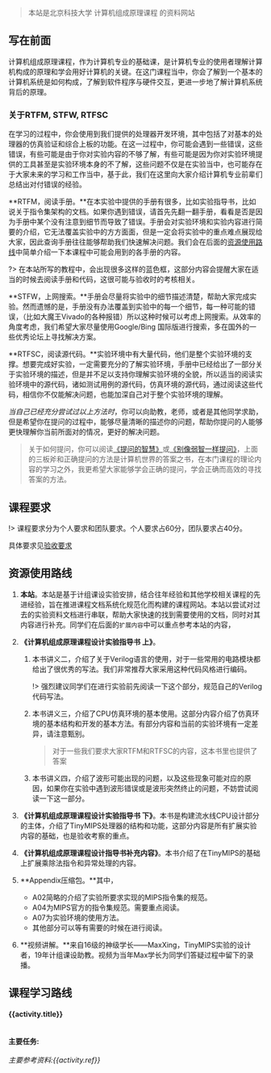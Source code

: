 > 本站是北京科技大学 计算机组成原理课程 的资料网站



## 写在前面

计算机组成原理课程，作为计算机专业的基础课，是计算机专业的使用者理解计算机构成的原理和学会用好计算机的关键。在这门课程当中，你会了解到一个基本的计算机系统是如何构成，了解到软件程序与硬件交互，更进一步地了解计算机系统背后的原理。

### 关于RTFM, STFW, RTFSC

在学习的过程中，你会使用到我们提供的处理器开发环境，其中包括了对基本的处理器的仿真验证和综合上板的功能。在这一过程中，你可能会遇到一些错误，这些错误，有些可能是由于你对实验内容的不够了解，有些可能是因为你对实验环境提供的工具甚至是实验环境本身的不了解，这些问题不仅是在实验当中，也可能存在于大家未来的学习和工作当中，基于此，我们在这里向大家介绍计算机专业前辈们总结出对付错误的经验。

**RTFM，阅读手册。**在本实验中提供的手册有很多，比如实验指导书，比如说关于指令集架构的文档。如果你遇到错误，请首先先翻一翻手册，看看是否是因为手册中某个没有注意到细节而导致了错误。手册会对实验环境和实验内容进行简要的介绍，它无法覆盖实验中的方方面面，但是一定会将实验中的重点难点展现给大家，因此查询手册往往能够帮助我们快速解决问题。我们会在后面的[资源使用路线](#资源使用路线)中简单介绍一下本课程中可能会用到的各手册的内容。

?> 在本站所写的教程中，会出现很多这样的蓝色框，这部分内容会提醒大家在适当的时候去阅读手册和代码，这很可能与验收时的考核相关。

**STFW，上网搜索。**手册会尽量将实验中的细节描述清楚，帮助大家完成实验。然而遗憾的是，手册没有办法覆盖到实验中的每一个细节，每一种可能的错误，（比如大魔王Vivado的各种报错）所以这种时候可以考虑上网搜索。从效率的角度考虑，我们希望大家尽量使用Google/Bing 国际版进行搜索，多在国外的一些优秀论坛上寻找解决方案。

**RTFSC，阅读源代码。**实验环境中有大量代码，他们是整个实验环境的支撑。想要完成好实验，一定需要充分的了解实验环境，手册中已经给出了一部分关于实验环境的描述，但是并不足以支持你理解实验环境的全貌，所以适当的阅读实验环境中的源代码，诸如测试用例的源代码，仿真环境的源代码，通过阅读这些代码，相信你不仅能解决问题，也能加深自己对于整个实验环境的理解。

*当自己已经充分尝试过以上方法时*，你可以向助教，老师，或者是其他同学求助，但是希望你在提问的过程中，能够尽量清晰的描述你的问题，帮助你提问的人能够更快理解你当前所面对的情况，更好的解决问题。

> 关于如何提问，你可以阅读[《提问的智慧》](https://github.com/ryanhanwu/How-To-Ask-Questions-The-Smart-Way/blob/main/README-zh_CN.md)或[《别像弱智一样提问》](https://github.com/tangx/Stop-Ask-Questions-The-Stupid-Ways/blob/master/README.md)，上面的三板斧和正确提问的方法是计算机世界的答案之书，在本门课程的理论内容的学习之外，我更希望大家能够学会正确的提问，学会正确而高效的寻找答案的方法。

## 课程要求

!> 课程要求分为个人要求和团队要求。个人要求占60分，团队要求占40分。

具体要求见[验收要求](grading)


## 资源使用路线

1. **本站**。本站是基于计组课设实验安排，结合往年经验和其他学校相关课程的先进经验，旨在推进课程文档系统化规范化而构建的课程网站。本站以尝试对过去的实验资料文档进行串联，帮助大家快速的找到需要使用的文档，同时对其内容进行补充。同学们在后面的`扩展内容`中可以重点参考本站的内容，

2. **《计算机组成原理课程设计实验指导书 上》**。

   1. 本书讲义二，介绍了关于Verilog语言的使用，对于一些常用的电路模块都给出了很优秀的写法。我们非常推荐大家采用这种代码风格进行编码。

      !> 强烈建议同学们在进行实验前先阅读一下这个部分，规范自己的Verilog代码写法。

   2. 本书讲义三，介绍了CPU仿真环境的基本使用。这部分内容介绍了仿真环境的基本结构和开发的基本方法。有部分内容和当前的实验环境有一定差异，请注意甄别。

      > 对于一些我们要求大家RTFM和RTFSC的内容，这本书里也提供了答案

   3. 本书讲义四，介绍了波形可能出现的问题，以及这些现象可能对应的原因，如果你在实验中遇到波形错误或是波形突然终止的问题，不妨尝试阅读一下这一部分。

3. **《计算机组成原理课程设计实验指导书 下》**。本书是构建流水线CPU设计部分的主体，介绍了TinyMIPS处理器的结构和功能，这部分内容是所有扩展实验内容的基础，也是验收考察的重点。

4. **《计算机组成原理课程设计指导书补充内容》**。本书介绍了在TinyMIPS的基础上扩展乘除法指令和异常处理的内容。

5. **Appendix压缩包。**其中，

 	* A02简略的介绍了实验所要求实现的MIPS指令集的规范。
 	* A04为MIPS官方的指令集规范。需要重点阅读。
 	* A07为实验环境的使用方法。
 	* 其他部分可以等有需要的时候在进行阅读。

6. **视频讲解。**来自16级的神级学长——MaxXing，TinyMIPS实验的设计者，19年计组课设助教。视频为当年Max学长为同学们答疑过程中留下的录播。

## 课程学习路线

<div id="timeline1" class = "block">

  <el-timeline >
    <el-timeline-item
      v-for="(activity, index) in activities"
      :key="index"
      :timestamp="activity.timestamp"
      :type="activity.type"     
      :color="activity.color"
      :id="activity.timestamp"
      placement="top">
      <el-card>
      <h4>{{activity.title}}</h4>
      <br>
      <b>主要任务:</b><div v-html="activity.content"></div><br>
      <i>主要参考资料:{{activity.ref}}</i>
      </el-card>
    </el-timeline-item>
  </el-timeline>
</div>

<script type="text/javascript">
{
    let a = new Vue({
        el: '#timeline1',
        data:{
        reverse: true,
        activities: [{
          title:'TinyMIPS工程结构学习',
          content: '<ul><li>复习Verilog和计算机组成原理。</li><li>了解处理器各部分功能模块</li><li>完成第二章CG评测题</li><ul>',
          type:' success',
          color:'blue',
          timestamp: '第一周',
          ref:'《计算机组成原理课程设计指导书 上》,《计算机组成原理课程设计指导书 下》第二章,视频资料:TinyMIPS的22条指令和五级流水线介绍'
        }, {
          title:'流水线前递与暂停机制学习',
          content: '<ul><li>了解流水线处理器基本原理</li><li>完成第三章CG评测题</li><li>完成[虚拟仿真实验平台](https://www.ilab-x.com/details/page?id=6594&isView=true)任务</li></ul>',
          timestamp: '第二周',
          ref:'《计算机组成原理课程设计指导书 下》第三章,视频资料:读写相关的产生与解决'
        }, {
          title:'个人指令扩展',
          content: '<ul><li>学习CDE仿真环境的使用</li><li>结合讲义和自己对TinyMIPS工程的理解。完成若干条指令的验收</li><ul>',
          timestamp: '第三周',
          ref:'《计算机组成原理课程设计指导书 上》讲义三'
        },{
          title:'扩展任务——乘除法器设计/异常处理',
          content:'<ul><li>学习异常处理机制和乘除法器设计</li><li>按小组安排自行规划任务</li><ul>',
          timestamp:'第四周',
          ref:'《计算机组成原理课程设计指导书补充内容》《计算机体系结构基础 第三版》'
        },{
          title:'扩展任务——AXI总线/设备输入输出',
          content:'<ul><li>学习AXI总线和设备输入输出</li><li>按小组安排自行规划任务</li><ul>',
          timestamp:'第五周',
          ref:'待补充'
        },{
          title:'扩展任务——Cache设计与实现',
          content:'<ul><li>学习Cache的设计与实现</li><li>按小组安排自行规划任务</li><ul>',
          timestamp:'第六周',
          ref:'待补充'
        },{
          title:'扩展任务——答疑',
          content:'按小组安排自行规划任务',
          timestamp:'第七周',
          ref:'待补充'
        },{
          title:'扩展任务——团队答辩',
          content:'完成答辩',
          timestamp:'第八周',
          ref:'待补充'
        }]

    }
  });
    }

</script>
